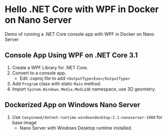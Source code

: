 # Hello .NET Core with WPF in Docker on Nano Server

Demo of running a .NET Core console app with WPF in Docker on Nano Server

## Console App Using WPF on .NET Core 3.1

1. Create a WPF Library for .NET Core.
2. Convert to a console app.
   - Edit .csproj file to add `<OutputType>Exe</OutputType>`
3. Add `Program` class with static `Main` method.
4. Import `System.Windows.Media.Media3D` namespace, use 3D geometry.

## Dockerized App on Windows Nano Server

1. Use `tonysneed/dotnet-runtime-windowsdesktop:3.1-nanoserver-1909` for base image
   - Nano Server with Windows Desktop runtime installed.
